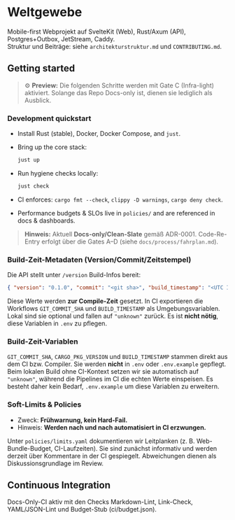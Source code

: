 <!-- Repo ist aktuell Docs-only. Befehle für spätere Gates sind unten als Vorschau markiert. -->
<!-- Docs-only (ADR-0001 Clean-Slate) • Re-Entry via Gates A–D -->
# Weltgewebe

Mobile-first Webprojekt auf SvelteKit (Web), Rust/Axum (API), Postgres+Outbox, JetStream, Caddy.  
Struktur und Beiträge: siehe `architekturstruktur.md` und `CONTRIBUTING.md`.

## Getting started

> ⚙️ **Preview:** Die folgenden Schritte werden mit Gate C (Infra-light) aktiviert.
> Solange das Repo Docs-only ist, dienen sie lediglich als Ausblick.

### Development quickstart

- Install Rust (stable), Docker, Docker Compose, and `just`.
- Bring up the core stack:

  ```bash
  just up
  ```

- Run hygiene checks locally:

  ```bash
  just check
  ```

- CI enforces: `cargo fmt --check`, `clippy -D warnings`, `cargo deny check`.
- Performance budgets & SLOs live in `policies/` and are referenced in docs & dashboards.

> **Hinweis:** Aktuell **Docs-only/Clean-Slate** gemäß ADR-0001. Code-Re-Entry erfolgt über die Gates A–D (siehe
> `docs/process/fahrplan.md`).

### Build-Zeit-Metadaten (Version/Commit/Zeitstempel)

Die API stellt unter `/version` Build-Infos bereit:

```json
{ "version": "0.1.0", "commit": "<git sha>", "build_timestamp": "<UTC ISO8601>" }
```

Diese Werte werden **zur Compile-Zeit** gesetzt. In CI exportieren die Workflows
`GIT_COMMIT_SHA` und `BUILD_TIMESTAMP` als Umgebungsvariablen. Lokal sind sie optional
und fallen auf `"unknown"` zurück. Es ist **nicht nötig**, diese Variablen in `.env` zu pflegen.

### Build-Zeit-Variablen

`GIT_COMMIT_SHA`, `CARGO_PKG_VERSION` und `BUILD_TIMESTAMP` stammen direkt aus dem
CI bzw. Compiler. Sie werden **nicht** in `.env` oder `.env.example` gepflegt.
Beim lokalen Build ohne CI-Kontext setzen wir sie automatisch auf `"unknown"`,
während die Pipelines im CI die echten Werte einspeisen. Es besteht daher kein
Bedarf, `.env.example` um diese Variablen zu erweitern.

### Soft-Limits & Policies

- Zweck: **Frühwarnung, kein Hard-Fail.**
- Hinweis: **Werden nach und nach automatisiert in CI erzwungen.**

Unter `policies/limits.yaml` dokumentieren wir Leitplanken (z. B. Web-Bundle-Budget,
CI-Laufzeiten). Sie sind zunächst informativ und werden derzeit über Kommentare in der
CI gespiegelt. Abweichungen dienen als Diskussionsgrundlage im Review.

## Continuous Integration

Docs-Only-CI aktiv mit den Checks Markdown-Lint, Link-Check, YAML/JSON-Lint und Budget-Stub (ci/budget.json).
